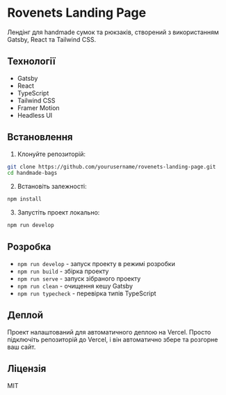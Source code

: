 # Rovenets Landing Page

Лендінг для handmade сумок та рюкзаків, створений з використанням Gatsby, React та Tailwind CSS.

## Технології

- Gatsby
- React
- TypeScript
- Tailwind CSS
- Framer Motion
- Headless UI

## Встановлення

1. Клонуйте репозиторій:

```bash
git clone https://github.com/yourusername/rovenets-landing-page.git
cd handmade-bags
```

2. Встановіть залежності:

```bash
npm install
```

3. Запустіть проект локально:

```bash
npm run develop
```

## Розробка

- `npm run develop` - запуск проекту в режимі розробки
- `npm run build` - збірка проекту
- `npm run serve` - запуск зібраного проекту
- `npm run clean` - очищення кешу Gatsby
- `npm run typecheck` - перевірка типів TypeScript

## Деплой

Проект налаштований для автоматичного деплою на Vercel. Просто підключіть репозиторій до Vercel, і він автоматично збере та розгорне ваш сайт.

## Ліцензія

MIT
